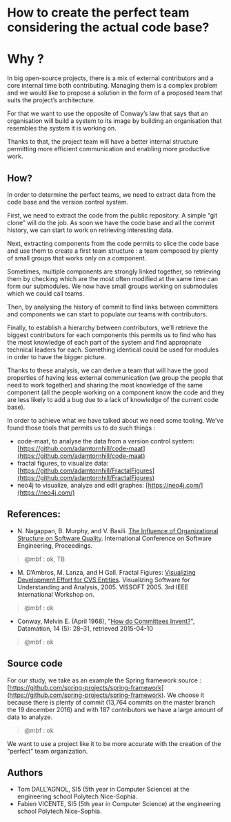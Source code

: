 # **How to create the perfect team considering the actual code base?**

# Why ?

In big open-source projects, there is a mix of external contributors and a core internal time both contributing. Managing them is a complex problem and we would like to propose a solution in the form of a proposed team that suits the project’s architecture.

For that we want to use the opposite of Conway’s law that says that an organisation will build a system to its image by building an organisation that resembles the system it is working on.

Thanks to that, the project team will have a better internal structure permitting more efficient communication and enabling more productive work.

## How?

In order to determine the perfect teams, we need to extract data from the code base and the version control system.

First, we need to extract the code from the public repository. A simple “git clone” will do the job. As soon we have the code base and all the commit history, we can start to work on retrieving interesting data.

Next, extracting components from the code permits to slice the code base and use them to create a first team structure : a team composed by plenty of small groups that works only on a component.

Sometimes, multiple components are strongly linked together, so retrieving them by checking which are the most often modified at the same time can form our submodules. We now have small groups working on submodules which we could call teams.

Then, by analysing the history of commit to find links between committers and components we can start to populate our teams with contributors.

Finally, to establish a hierarchy between contributors, we’ll retrieve the biggest contributors for each components this permits us to find who has the most knowledge of each part of the system and find appropriate technical leaders for each. Something identical could be used for modules in order to have the bigger picture.

Thanks to these analysis, we can derive a team that will have the good properties of having less external communication \(we group the people that need to work together\) and sharing the most knowledge of the same component \(all the people working on a component know the code and they are less likely to add a bug due to a lack of knowledge of the current code base\).

In order to achieve what we have talked about we need some tooling. We’ve found those tools that permits us to do such things :

* code-maat,  to analyse the data from a version control system: [https://github.com/adamtornhill/code-maat](https://github.com/adamtornhill/code-maat)
* fractal figures, to visualize data: [https://github.com/adamtornhill/FractalFigures](https://github.com/adamtornhill/FractalFigures)
* neo4j to visualize, analyze and edit graphes: [https://neo4j.com/](https://neo4j.com/)

## References:

* N. Nagappan, B. Murphy, and V. Basili. [The Influence of Organizational Structure on Software Quality](https://www.cs.umd.edu/~basili/publications/proceedings/P125.pdf). International Conference on Software Engineering, Proceedings.
> @mbf : ok, TB

* M. D’Ambros, M. Lanza, and H Gall. Fractal Figures: [Visualizing Development Effort for CVS Entities](http://www.inf.usi.ch/faculty/lanza/Downloads/DAmb05b.pdf). Visualizing Software for Understanding and Analysis, 2005. VISSOFT 2005. 3rd IEEE International Workshop on.
> @mbf : ok


* Conway, Melvin E. \(April 1968\), "[How do Committees Invent?](http://www.melconway.com/Home/Committees_Paper.html)", Datamation, 14 \(5\): 28–31, retrieved 2015-04-10
> @mbf : ok

## Source code

For our study, we take as an example the Spring framework source : [https://github.com/spring-projects/spring-framework](https://github.com/spring-projects/spring-framework). We choose it because there is plenty of commit \(13,764 commits on the master branch the 19 december 2016\) and with 187 contributors we have a large amount of data to analyze.

> @mbf : ok


We want to use a project like it to be more accurate with the creation of the “perfect” team organization.



## Authors

* Tom DALL'AGNOL, SI5 \(5th year in Computer Science\) at the engineering school Polytech Nice-Sophia.
* Fabien VICENTE, SI5 \(5th year in Computer Science\) at the engineering school Polytech Nice-Sophia. 



